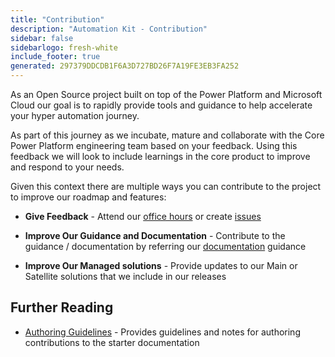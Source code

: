 ```yaml
---
title: "Contribution"
description: "Automation Kit - Contribution"
sidebar: false
sidebarlogo: fresh-white
include_footer: true
generated: 297379DDCDB1F6A3D727BD26F7A19FE3EB3FA252
---
```


As an Open Source project built on top of the Power Platform and Microsoft Cloud our goal is to rapidly provide tools and guidance to help accelerate your hyper automation journey.

As part of this journey as we incubate, mature and collaborate with the Core Power Platform engineering team based on your feedback. Using this feedback we will look to include learnings in the core product to improve and respond to your needs.

Given this context there are multiple ways you can contribute to the project to improve our roadmap and features:

- **Give Feedback** - Attend our [office hours](/en-gb/office-hours) or create [issues](/en-gb/contribution/feedback)

- **Improve Our Guidance and Documentation** - Contribute to the guidance / documentation by referring our [documentation](/en-gb/contribution/documentation) guidance

- **Improve Our Managed solutions** - Provide updates to our Main or Satellite solutions that we include in our releases

## Further Reading

- [Authoring Guidelines](/en-gb/contribution/authoring) - Provides guidelines and notes for authoring contributions to the starter documentation
